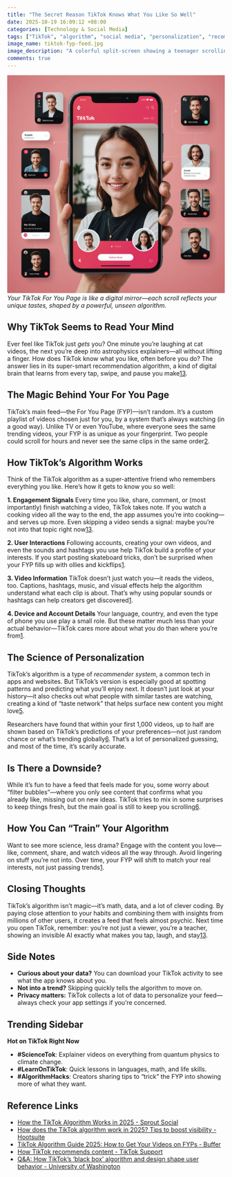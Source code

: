 ```yaml
---
title: "The Secret Reason TikTok Knows What You Like So Well"
date: 2025-10-19 16:09:12 +08:00
categories: [Technology & Social Media]
tags: ["TikTok", "algorithm", "social media", "personalization", "recommender systems", "teen tech"]
image_name: tiktok-fyp-feed.jpg
image_description: "A colorful split-screen showing a teenager scrolling through their TikTok For You Page (FYP) on a smartphone, with a variety of video thumbnails—ranging from dance challenges and science experiments to memes and cooking tips—highlighting the diversity and personalization of content. In the background, faint data streams and algorithm icons subtly hint at the invisible tech at work."
comments: true
---
```



![Your TikTok For You Page is like a digital mirror—each scroll reflects your unique tastes, shaped by a powerful, unseen algorithm.](/assets/images/tiktok-fyp-feed.jpg)
*Your TikTok For You Page is like a digital mirror—each scroll reflects your unique tastes, shaped by a powerful, unseen algorithm.*

<!-- Image Description: A colorful split-screen showing a teenager scrolling through their TikTok For You Page (FYP) on a smartphone, with a variety of video thumbnails—ranging from dance challenges and science experiments to memes and cooking tips—highlighting the diversity and personalization of content. In the background, faint data streams and algorithm icons subtly hint at the invisible tech at work. -->


## Why TikTok Seems to Read Your Mind

Ever feel like TikTok just *gets* you? One minute you’re laughing at cat videos, the next you’re deep into astrophysics explainers—all without lifting a finger. How does TikTok know what you like, often before you do? The answer lies in its super-smart recommendation algorithm, a kind of digital brain that learns from every tap, swipe, and pause you make[1][2][3].

## The Magic Behind Your For You Page

TikTok’s main feed—the For You Page (FYP)—isn’t random. It’s a custom playlist of videos chosen just for you, by a system that’s always watching (in a good way). Unlike TV or even YouTube, where everyone sees the same trending videos, your FYP is as unique as your fingerprint. Two people could scroll for hours and never see the same clips in the same order[2][3].

## How TikTok’s Algorithm Works

Think of the TikTok algorithm as a super-attentive friend who remembers everything you like. Here’s how it gets to know you so well:

**1. Engagement Signals**
Every time you like, share, comment, or (most importantly) finish watching a video, TikTok takes note. If you watch a cooking video all the way to the end, the app assumes you’re into cooking—and serves up more. Even skipping a video sends a signal: maybe you’re not into that topic right now[1][2][3].

**2. User Interactions**
Following accounts, creating your own videos, and even the sounds and hashtags you use help TikTok build a profile of your interests. If you start posting skateboard tricks, don’t be surprised when your FYP fills up with ollies and kickflips[1][2].

**3. Video Information**
TikTok doesn’t just watch you—it reads the videos, too. Captions, hashtags, music, and visual effects help the algorithm understand what each clip is about. That’s why using popular sounds or hashtags can help creators get discovered[1][2].

**4. Device and Account Details**
Your language, country, and even the type of phone you use play a small role. But these matter much less than your actual behavior—TikTok cares more about what you do than where you’re from[1][2].

## The Science of Personalization

TikTok’s algorithm is a type of *recommender system*, a common tech in apps and websites. But TikTok’s version is especially good at spotting patterns and predicting what you’ll enjoy next. It doesn’t just look at your history—it also checks out what people with similar tastes are watching, creating a kind of “taste network” that helps surface new content you might love[5].

Researchers have found that within your first 1,000 videos, up to half are shown based on TikTok’s predictions of your preferences—not just random chance or what’s trending globally[6]. That’s a lot of personalized guessing, and most of the time, it’s scarily accurate.

## Is There a Downside?

While it’s fun to have a feed that feels made for you, some worry about “filter bubbles”—where you only see content that confirms what you already like, missing out on new ideas. TikTok tries to mix in some surprises to keep things fresh, but the main goal is still to keep you scrolling[6].

## How You Can “Train” Your Algorithm

Want to see more science, less drama? Engage with the content you love—like, comment, share, and watch videos all the way through. Avoid lingering on stuff you’re not into. Over time, your FYP will shift to match your real interests, not just passing trends[1][2].

## Closing Thoughts

TikTok’s algorithm isn’t magic—it’s math, data, and a lot of clever coding. By paying close attention to your habits and combining them with insights from millions of other users, it creates a feed that feels almost psychic. Next time you open TikTok, remember: you’re not just a viewer, you’re a teacher, showing an invisible AI exactly what makes you tap, laugh, and stay[1][2][3].

## Side Notes
- **Curious about your data?** You can download your TikTok activity to see what the app knows about you.
- **Not into a trend?** Skipping quickly tells the algorithm to move on.
- **Privacy matters:** TikTok collects a lot of data to personalize your feed—always check your app settings if you’re concerned.

## Trending Sidebar
**Hot on TikTok Right Now**
- **#ScienceTok**: Explainer videos on everything from quantum physics to climate change.
- **#LearnOnTikTok**: Quick lessons in languages, math, and life skills.
- **#AlgorithmHacks**: Creators sharing tips to “trick” the FYP into showing more of what they want.

## Reference Links
- [How the TikTok Algorithm Works in 2025 - Sprout Social][1]
- [How does the TikTok algorithm work in 2025? Tips to boost visibility - Hootsuite][2]
- [TikTok Algorithm Guide 2025: How to Get Your Videos on FYPs - Buffer][3]
- [How TikTok recommends content - TikTok Support][5]
- [Q&A: How TikTok’s ‘black box’ algorithm and design shape user behavior - University of Washington][6]

[1]: https://sproutsocial.com/insights/tiktok-algorithm/
[2]: https://blog.hootsuite.com/tiktok-algorithm/
[3]: https://buffer.com/resources/tiktok-algorithm/
[5]: https://support.tiktok.com/en/using-tiktok/exploring-videos/how-tiktok-recommends-content
[6]: https://www.washington.edu/news/2024/04/24/tiktok-black-box-algorithm-and-design-user-behavior-recommendation/
